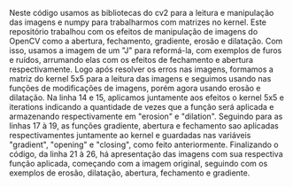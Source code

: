 Neste código usamos as bibliotecas do cv2 para a leitura e manipulação das imagens e numpy para trabalharmos com matrizes no kernel. Este repositório trabalhou com os efeitos de manipulação de imagens do OpenCV como a abertura, fechamento, gradiente, erosão e dilatação. Com isso, usamos a imagem de um "J" para reformá-la, com exemplos de furos e ruídos, arrumando elas com os efeitos de fechamento e abertura respectivamente. Logo após resolver os erros nas imagens, formamos a matriz do kernel 5x5 para a leitura das imagens e seguimos usando nas funções de modificações de imagens, porém agora usando erosão e dilatação. Na linha 14 e 15, aplicamos juntamente aos efeitos o kernel 5x5 e iterations indicando a quantidade de vezes que a função será aplicada e armazenando respectivamente em "erosion" e "dilation". Seguindo para as linhas 17 à 19, as funções gradiente, abertura e fechamento sao aplicadas respectivamentes juntamente ao kernel e guardadas nas variáveis "gradient", "opening" e "closing", como feito anteriormente. Finalizando o código, da linha 21 à 26, há apresentação das imagens com sua respectiva função aplicada, começando com a imagem original, seguindo com os exemplos de erosão, dilatação, abertura, fechamento e gradiente.
